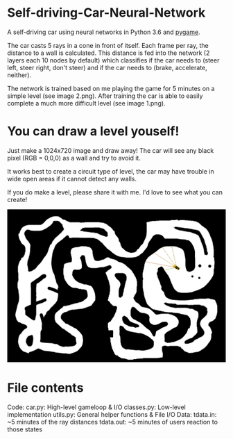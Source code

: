 # Self-driving-Car-Neural-Network

A self-driving car using neural networks in Python 3.6 and [pygame](https://www.pygame.org).

The car casts 5 rays in a cone in front of itself.
Each frame per ray, the distance to a wall is calculated.
This distance is fed into the network (2 layers each 10 nodes by default) which classifies if the car needs to (steer left, steer right, don't steer) and if the car needs to (brake, accelerate, neither).

The network is trained based on me playing the game for 5 minutes on a simple level (see image 2.png).
After training the car is able to easily complete a much more difficult level (see image 1.png).


# You can draw a level youself!

Just make a 1024x720 image and draw away! The car will see any black pixel (RGB = 0,0,0) as a wall and try to avoid it.

It works best to create a circuit type of level, the car may have trouble in wide open areas if it cannot detect any walls.

If you do make a level, please share it with me. I'd love to see what you can create!

![Image of the selfdriving car in a level](https://github.com/Niels-van-den-Hork/Self-driving-Car-Neural-Network/blob/master/example.png "Image of the selfdriving car in a level")

# File contents
  Code:
    car.py: High-level gameloop & I/O
    classes.py: Low-level implementation
    utils.py: General helper functions & File I/O
  Data:
    tdata.in: ~5 minutes of the ray distances
    tdata.out: ~5 minutes of users reaction to those states
    
    
  

